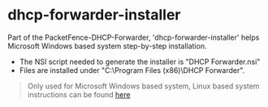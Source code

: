 dhcp-forwarder-installer
========================
Part of the PacketFence-DHCP-Forwarder, 'dhcp-forwarder-installer' helps Microsoft Windows based system step-by-step installation.

 * The NSI script needed to generate the installer is "DHCP Forwarder.nsi"
 * Files are installed under "C:\Program Files (x86)\DHCP Forwarder".

> Only used for Microsoft Windows based system, Linux based system instructions can be found [here](https://github.com/inverse-inc/packetfence-dhcp-forwarder/tree/master/dhcp-forwarder#linux-based-system)
